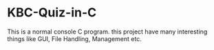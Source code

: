 # KBC-Quiz-in-C
This is a normal console C program. this project have many interesting things like GUI, File Handling, Management etc.
